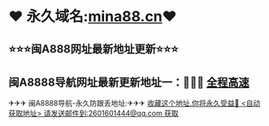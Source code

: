 #            ❤ 永久域名:<a href="https://mina88.cn">mina88.cn</a>❤
  <h2>⭐⭐⭐闽A888网址最新地址更新⭐⭐⭐</h2>
  	</div>
  <h2>闽A8888导航网址最新更新地址一：🚗🚗🚗 <a href="https://mina88.cn">全程高速</a> </h2>
  </div>
  </div>
  </div>
  ✈✈✈   闽A8888导航-永久防跟丢地址:✈✈✈  <a href="https://mina88.cn">收藏这个地址.你将永久受益👙
	</div>
	</div>
  <自动获取地址> 请发送邮件到:2601601444@qq.com 获取
	</div>
  	</div>
    	</div>
      	</div>
